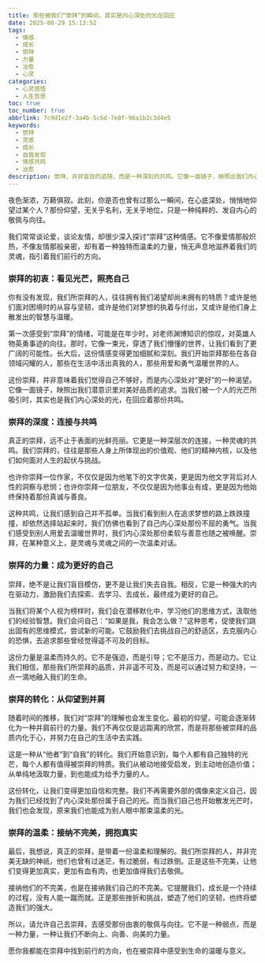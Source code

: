 ```yaml
---
title: 那些被我们“崇拜”的瞬间，其实是内心深处的光在回应
date: 2025-08-29 15:13:52
tags:
  - 情感
  - 成长
  - 崇拜
  - 力量
  - 治愈
  - 心灵
categories:
  - 心灵感悟
  - 人生哲思
toc: true
toc_number: true
abbrlink: 7c9d1e2f-3a4b-5c6d-7e8f-90a1b2c3d4e5
keywords:
  - 崇拜
  - 灵感
  - 成长
  - 自我发现
  - 情感共鸣
  - 治愈
description: 崇拜，并非盲目的追随，而是一种深刻的共鸣。它像一面镜子，映照出我们内心深处对美好、对力量的渴望。当我们仰望他人时，其实也是在发现自己未曾察觉的潜能。这篇文章，想与你一同探索崇拜的温柔力量，以及它如何悄然指引我们，成为更好的自己。
---
```


夜色渐浓，万籁俱寂。此刻，你是否也曾有过那么一瞬间，在心底深处，悄悄地仰望过某个人？那份仰望，无关乎名利，无关乎地位，只是一种纯粹的、发自内心的敬佩与向往。

我们常常谈论爱，谈论友情，却很少深入探讨“崇拜”这种情感。它不像爱情那般炽热，不像友情那般亲密，却有着一种独特而温柔的力量，悄无声息地滋养着我们的灵魂，指引着我们前行的方向。

### 崇拜的初衷：看见光芒，照亮自己

你有没有发现，我们所崇拜的人，往往拥有我们渴望却尚未拥有的特质？或许是他们面对困境时的从容与坚韧，或许是他们对梦想的执着与付出，又或许是他们身上散发出的智慧与温暖。

第一次感受到“崇拜”的情绪，可能是在年少时，对老师渊博知识的惊叹，对英雄人物英勇事迹的向往。那时，它像一束光，穿透了我们懵懂的世界，让我们看到了更广阔的可能性。长大后，这份情感变得更加细腻和深刻。我们开始崇拜那些在各自领域闪耀的人，那些在生活中活出真我的人，那些用爱和勇气温暖世界的人。

这份崇拜，并非意味着我们觉得自己不够好，而是内心深处对“更好”的一种渴望。它像一面镜子，映照出我们潜意识里对美好品质的追求。当我们被一个人的光芒所吸引时，其实也是我们内心深处的光，在回应着那份共鸣。

### 崇拜的深度：连接与共鸣

真正的崇拜，远不止于表面的光鲜亮丽。它更是一种深层次的连接，一种灵魂的共鸣。我们崇拜的，往往是那些人身上所体现出的价值观、他们的精神内核，以及他们如何面对人生的起伏与挑战。

也许你崇拜一位作家，不仅仅是因为他笔下的文字优美，更是因为他文字背后对人性的洞察与悲悯；也许你崇拜一位朋友，不仅仅是因为他事业有成，更是因为他始终保持着那份真诚与善良。

这种共鸣，让我们感到自己并不孤单。当我们看到别人在追求梦想的路上跌跌撞撞，却依然选择站起来时，我们仿佛也看到了自己内心深处那份不屈的勇气。当我们感受到别人用爱去温暖世界时，我们内心深处那份柔软与善意也随之被唤醒。崇拜，在某种意义上，是灵魂与灵魂之间的一次温柔对话。

### 崇拜的力量：成为更好的自己

崇拜，绝不是让我们盲目模仿，更不是让我们失去自我。相反，它是一种强大的内在驱动力，激励我们去探索、去学习、去成长，最终成为更好的自己。

当我们将某个人视为榜样时，我们会在潜移默化中，学习他们的思维方式，汲取他们的经验智慧。我们会问自己：“如果是我，我会怎么做？”这种思考，促使我们跳出固有的思维模式，尝试新的可能。它鼓励我们去挑战自己的舒适区，去克服内心的恐惧，去追求那些曾经觉得遥不可及的目标。

这份力量是温柔而持久的。它不是强迫，而是引导；它不是压力，而是动力。它让我们相信，那些我们所崇拜的品质，并非遥不可及，而是可以通过努力和坚持，一点一滴地融入我们的生命。

### 崇拜的转化：从仰望到并肩

随着时间的推移，我们对“崇拜”的理解也会发生变化。最初的仰望，可能会逐渐转化为一种并肩前行的力量。我们不再仅仅是远距离的欣赏，而是将那些被崇拜的品质内化于心，并努力在自己的生活中去实践。

这是一种从“他者”到“自我”的转化。我们开始意识到，每个人都有自己独特的光芒，每个人都有值得被崇拜的特质。我们从被动地接受启发，到主动地创造价值；从单纯地汲取力量，到也能成为给予力量的人。

这份转化，让我们变得更加自信和完整。我们不再需要外部的偶像来定义自己，因为我们已经找到了内心深处那份属于自己的光。而当我们自己也开始散发光芒时，我们也会发现，原来我们也能成为别人眼中那束温柔的光。

### 崇拜的温柔：接纳不完美，拥抱真实

最后，我想说，真正的崇拜，是带着一份温柔和理解的。我们所崇拜的人，并非完美无缺的神祇，他们也曾有过迷茫，有过脆弱，有过跌倒。正是这些不完美，让他们变得更加真实，更加有血有肉，也更加值得我们去敬佩。

接纳他们的不完美，也是在接纳我们自己的不完美。它提醒我们，成长是一个持续的过程，没有人能一蹴而就。正是那些挫折和挑战，塑造了他们的坚韧，也终将塑造我们的强大。

所以，请允许自己去崇拜，去感受那份由衷的敬佩与向往。它不是一种弱点，而是一种力量，一种让我们不断向上、向善、向美的力量。

愿你我都能在崇拜中找到前行的方向，也在被崇拜中感受到生命的温暖与意义。